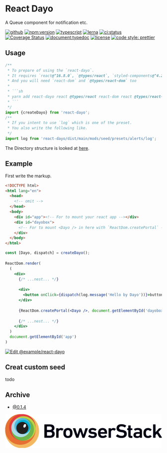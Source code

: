 # React Dayo

A Queue component for notification etc.

[![github](https://badgen.net/badge/github/nju33,react-dayo/000?icon=github&list=1)](https://github.com/nju33/react-dayo)
[![npm:version](https://badgen.net/npm/v/react-dayo?icon=npm&label=)](https://www.npmjs.com/package/react-dayo)
[![typescript](https://badgen.net/badge/language/typescript/0376c6?icon=typescript)](https://www.typescriptlang.org/)
[![lerna](https://img.shields.io/badge/maintained%20with-lerna-cc00ff.svg)](https://lerna.js.org/)
[![ci:status](https://badgen.net/circleci/github/nju33/react-dayo/master)](https://circleci.com/gh/nju33/react-dayo)
[![Coverage Status](https://coveralls.io/repos/github/nju33/react-dayo/badge.svg?branch=v0.2.2)](https://coveralls.io/github/nju33/react-dayo?branch=master)
[![document:typedoc](https://badgen.net/badge/document/typedoc/9602ff)](https://docs--react-dayo.netlify.com/)
[![license](https://badgen.net/npm/license/react-dayo)](https://github.com/nju33/react-dayo/blob/master/LICENSE)
[![code style: prettier](https://badgen.net/badge/code%20style/prettier/ff69b3)](https://github.com/prettier/prettier)


## Usage

````ts
/**
 * To prepare of using the `react-dayo`.
 * It requires `react@^16.8.0`, `@types/react`, `styled-components@^4.2.0` and `@types/styled-components`.
 * And you will need `react-dom` and `@types/react-dom` too
 *
 * ```sh
 * yarn add react-dayo react @types/react react-dom react @types/react-dom styled-components @types/styled-components
 * ```
 */
import {createDayo} from 'react-dayo';
/**
 * If you intent to use `log` which is one of the preset.
 * You also write the following like.
 */
import log from 'react-dayo/dist/main/mods/seed/presets/alerts/log';
````

The Directory structure is looked at [here](https://unpkg.com/react-dayo/).

## Example

First write the markup.

```html
<!DOCTYPE html>
<html lang="en">
  <head>
    <!-- omit -->
  </head>
  <body>
    <div id="app"><!-- For to mount your react app --></div>
    <div id="dayobox">
      <!-- For to mount <Dayo /> in here with `ReactDom.createPortal` -->
    </div>
  </body>
</html>
```

```jsx
const [Dayo, dispatch] = createDayo();

ReactDom.render(
  (
    <div>
      {/* ...nest... */}

      <div>
        <button onClick={dispatch(log.message('Hello by Dayo'))}>button</button>
      </div>

      {ReactDom.createPortal(<Dayo />, document.getElementById('dayobox'))}

      {/* ...nest... */}
    </div>
  )
  document.getElementById('app')
)
```

[![Edit @example/react-dayo](https://codesandbox.io/static/img/play-codesandbox.svg)](https://codesandbox.io/s/github/nju33/react-dayo/tree/%40example%2Freact-dayo/?fontsize=14)

## Creat custom seed

todo

## Archive

- [@0.1.4](https://nju33.github.io/react-dayo/)

[![BrowserStack](./fixtures/Browserstack-logo@2x.png)](https://www.browserstack.com)
